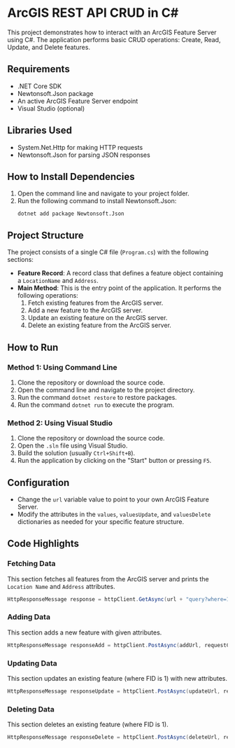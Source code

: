 # ArcGIS REST API CRUD in C#

This project demonstrates how to interact with an ArcGIS Feature Server using C#. The application performs basic CRUD operations: Create, Read, Update, and Delete features.

## Requirements
- .NET Core SDK
- Newtonsoft.Json package
- An active ArcGIS Feature Server endpoint
- Visual Studio (optional)

## Libraries Used
- System.Net.Http for making HTTP requests
- Newtonsoft.Json for parsing JSON responses

## How to Install Dependencies
1. Open the command line and navigate to your project folder.
2. Run the following command to install Newtonsoft.Json:
    ```
    dotnet add package Newtonsoft.Json
    ```

## Project Structure
The project consists of a single C# file (`Program.cs`) with the following sections:

- **Feature Record**: A record class that defines a feature object containing a `LocationName` and `Address`.
- **Main Method**: This is the entry point of the application. It performs the following operations:
  1. Fetch existing features from the ArcGIS server.
  2. Add a new feature to the ArcGIS server.
  3. Update an existing feature on the ArcGIS server.
  4. Delete an existing feature from the ArcGIS server.

## How to Run

### Method 1: Using Command Line
1. Clone the repository or download the source code.
2. Open the command line and navigate to the project directory.
3. Run the command `dotnet restore` to restore packages.
4. Run the command `dotnet run` to execute the program.

### Method 2: Using Visual Studio
1. Clone the repository or download the source code.
2. Open the `.sln` file using Visual Studio.
3. Build the solution (usually `Ctrl+Shift+B`).
4. Run the application by clicking on the "Start" button or pressing `F5`.

## Configuration
- Change the `url` variable value to point to your own ArcGIS Feature Server.
- Modify the attributes in the `values`, `valuesUpdate`, and `valuesDelete` dictionaries as needed for your specific feature structure.

## Code Highlights

### Fetching Data
This section fetches all features from the ArcGIS server and prints the `Location Name` and `Address` attributes.

```csharp
HttpResponseMessage response = httpClient.GetAsync(url + "query?where=1%3D1&outFields=*&f=json").Result;
```

### Adding Data
This section adds a new feature with given attributes.

```csharp
HttpResponseMessage responseAdd = httpClient.PostAsync(addUrl, requestContent).Result;
```

### Updating Data
This section updates an existing feature (where FID is 1) with new attributes.

```csharp
HttpResponseMessage responseUpdate = httpClient.PostAsync(updateUrl, requestContentUpdate).Result;
```

### Deleting Data
This section deletes an existing feature (where FID is 1).

```csharp
HttpResponseMessage responseDelete = httpClient.PostAsync(deleteUrl, requestContentDelete).Result;
```
